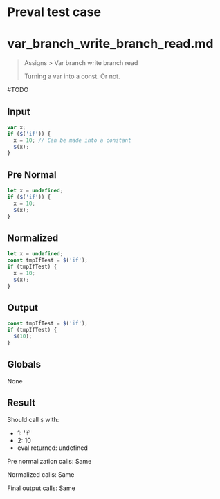 # Preval test case

# var_branch_write_branch_read.md

> Assigns > Var branch write branch read
>
> Turning a var into a const. Or not.

#TODO

## Input

`````js filename=intro
var x;
if ($('if')) {
  x = 10; // Can be made into a constant
  $(x);
}
`````

## Pre Normal

`````js filename=intro
let x = undefined;
if ($('if')) {
  x = 10;
  $(x);
}
`````

## Normalized

`````js filename=intro
let x = undefined;
const tmpIfTest = $('if');
if (tmpIfTest) {
  x = 10;
  $(x);
}
`````

## Output

`````js filename=intro
const tmpIfTest = $('if');
if (tmpIfTest) {
  $(10);
}
`````

## Globals

None

## Result

Should call `$` with:
 - 1: 'if'
 - 2: 10
 - eval returned: undefined

Pre normalization calls: Same

Normalized calls: Same

Final output calls: Same
